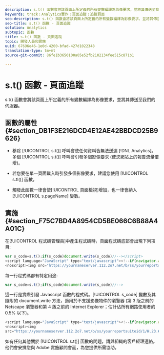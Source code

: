 ```yaml
---
description: s.t() 函數會將該頁面上所定義的所有變數編譯為影像要求，並將其傳送至我們的伺服器。
keywords: track；Analytics實作；頁面追蹤；追蹤頁面
seo-description: s.t() 函數會將該頁面上所定義的所有變數編譯為影像要求，並將其傳送至我們的伺服器。
seo-title: s.t() 函數 - 頁面追蹤
solution: Analytics
subtopic: 函數
title: s.t() 函數 - 頁面追蹤
topic: 開發人員和實施
uuid: 67696e46-1e0d-4200-bfad-427d1022348
translation-type: tm+mt
source-git-commit: 86fe1b3650100a05e52fb2102134fee515c871b1

---
```



# s.t() 函數 - 頁面追蹤

s.t() 函數會將該頁面上所定義的所有變數編譯為影像要求，並將其傳送至我們的伺服器。

## 函數的屬性 {#section_DB1F3E216DCD4E12AE42BBDCD25B9626}

* 移除 [!UICONTROL s.t()] 呼叫會使任何資料皆無法送達 [!DNL Analytics]。多個 [!UICONTROL s.t()] 呼叫會引發多個影像要求 (使您網站上的報告流量倍增)。

* 若您要在單一頁面載入時引發多個影像要求，建議您使用 [!UICONTROL s.tl()] 函數。
* 觸發此函數一律會使[!UICONTROL 頁面檢視]增加，也一律會納入 [!UICONTROL s.pageName] 變數。

## 實施 {#section_F75C7BD4A8954CD5BE066C6B88A4A01C}

在[!UICONTROL 程式碼管理員]中產生程式碼時，頁面程式碼底部會出現下列項目: 

```js
var s_code=s.t();if(s_code)document.write(s_code)//--></script> 
<script language="JavaScript" type="text/javascript"><!--if(navigator.appVersion.indexOf('MSIE')>=0)document.write(unescape('%3C')+'\!-'+'-')//--></script> 
<noscript><img src="https://yournameserver.112.2o7.net/b/ss/yourreportsuiteid/1/H.23.6--NS/0" height="1" width="1" border="0" alt="" /></noscript> 
```

每一行程式碼都有特定用途: 

```js
var s_code=s.t();if(s_code)document.write(s_code)//-->
```

這一行是實際引發 Javascript 函數的程式碼。[!UICONTROL s_code] 變數及其隨附的 document.write 方法，適用於不支援影像物件的瀏覽器 (第 3 版之前的 Netscape 瀏覽器和第 4 版之前的 Internet Explorer；估計佔所有網路使用者的 0.5% 以下)。

```js
<script language="JavaScript" type="text/javascript"><!--if(navigator.appVersion.indexOf('MSIE')>=0)document.write(unescape('%3C')+'\!-'+'-')//--></script> 
<noscript><img  
src="https://yournameserver.112.2o7.net/b/ss/yourreportsuiteid/1/H.23.6--NS/0" height="1" width="1" border="0" alt="" />
```

如有任何其他關於 [!UICONTROL s.t()] 函數的問題，請與組織的客戶經理連絡。他們會安排您與 Adobe 實施顧問會面，為您提供所需協助。
